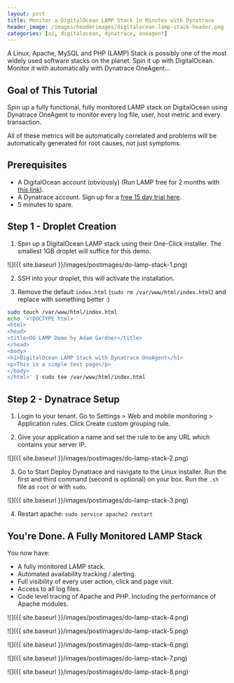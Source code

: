 ```yaml
---
layout: post
title: Monitor a DigitalOcean LAMP Stack in Minutes with Dynatrace
header_image: /images/headerimages/digitalocean-lamp-stack-header.png
categories: [ai, digitalocean, dynatrace, oneagent]
---
```


A Linux, Apache, MySQL and PHP (LAMP) Stack is possibly one of the most widely used software stacks on the planet. Spin it up with DigitalOcean. Monitor it with automatically with Dynatrace OneAgent...

## Goal of This Tutorial

Spin up a fully functional, fully monitored LAMP stack on DigitalOcean using Dynatrace OneAgent to monitor every log file, user, host metric and every transaction.

All of these metrics will be automatically correlated and problems will be automatically generated for root causes, not just symptoms.

## Prerequisites

- A DigitalOcean account (obviously) (Run LAMP free for 2 months with [this link](https://m.do.co/c/fdf58b08514e)).
- A Dynatrace account. Sign up for a [free 15 day trial here](https://dynatrace.com/trial).
- 5 minutes to spare.

## Step 1 - Droplet Creation

1. Spin up a DigitalOcean LAMP stack using their One-Click installer. The smallest 1GB droplet will suffice for this demo.

![]({{ site.baseurl }}/images/postimages/do-lamp-stack-1.png)

2. SSH into your droplet, this will activate the installation.

3. Remove the default `index.html` (`sudo rm /var/www/html/index.html`) and replace with something better :)

```bash
sudo touch /var/www/html/index.html
echo '<!DOCTYPE html>
<html>
<head>
<title>DO LAMP Demo by Adam Gardner</title>
</head>
<body>
<h1>DigitalOcean LAMP Stack with Dynatrace OneAgent</h1>
<p>This is a simple test page</p>
</body>
</html>' | sudo tee /var/www/html/index.html
```

## Step 2 - Dynatrace Setup

1. Login to your tenant. Go to Settings > Web and mobile monitoring > Application rules. Click Create custom grouping rule.

2. Give your application a name and set the rule to be any URL which contains your server IP.

![]({{ site.baseurl }}/images/postimages/do-lamp-stack-2.png)

3. Go to Start Deploy Dynatrace and navigate to the Linux installer. Run the first and third command (second is optional) on your box. Run the `.sh` file as `root` or with `sudo`.

![]({{ site.baseurl }}/images/postimages/do-lamp-stack-3.png)

4. Restart apache: `sudo service apache2 restart`

## You're Done. A Fully Monitored LAMP Stack

You now have:
- A fully monitored LAMP stack.
- Automated availability tracking / alerting.
- Full visibility of every user action, click and page visit.
- Access to all log files.
- Code level tracing of Apache and PHP. Including the performance of Apache modules.

![]({{ site.baseurl }}/images/postimages/do-lamp-stack-4.png)

![]({{ site.baseurl }}/images/postimages/do-lamp-stack-5.png)

![]({{ site.baseurl }}/images/postimages/do-lamp-stack-6.png)

![]({{ site.baseurl }}/images/postimages/do-lamp-stack-7.png)

![]({{ site.baseurl }}/images/postimages/do-lamp-stack-8.png)